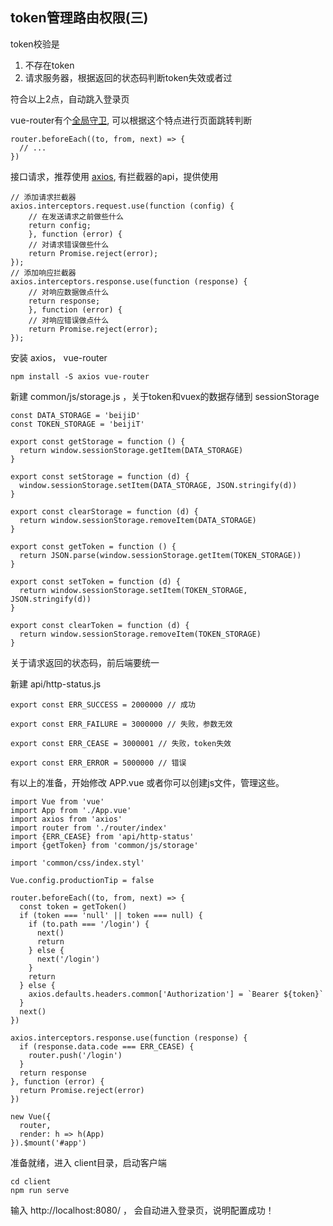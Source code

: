 ## token管理路由权限(三)
token校验是
1. 不存在token
2. 请求服务器，根据返回的状态码判断token失效或者过

符合以上2点，自动跳入登录页

vue-router有个[全局守卫](https://router.vuejs.org/zh/guide/advanced/navigation-guards.html), 可以根据这个特点进行页面跳转判断
```
router.beforeEach((to, from, next) => {
  // ...
})
```
接口请求，推荐使用 [axios](https://www.kancloud.cn/yunye/axios/234845), 有拦截器的api，提供使用
```
// 添加请求拦截器
axios.interceptors.request.use(function (config) {
    // 在发送请求之前做些什么
    return config;
    }, function (error) {
    // 对请求错误做些什么
    return Promise.reject(error);
});
// 添加响应拦截器
axios.interceptors.response.use(function (response) {
    // 对响应数据做点什么
    return response;
    }, function (error) {
    // 对响应错误做点什么
    return Promise.reject(error);
});
```
安装 axios， vue-router
```
npm install -S axios vue-router
```
新建 common/js/storage.js  ，关于token和vuex的数据存储到 sessionStorage
```
const DATA_STORAGE = 'beijiD'
const TOKEN_STORAGE = 'beijiT'

export const getStorage = function () {
  return window.sessionStorage.getItem(DATA_STORAGE)
}

export const setStorage = function (d) {
  window.sessionStorage.setItem(DATA_STORAGE, JSON.stringify(d))
}

export const clearStorage = function (d) {
  return window.sessionStorage.removeItem(DATA_STORAGE)
}

export const getToken = function () {
  return JSON.parse(window.sessionStorage.getItem(TOKEN_STORAGE))
}

export const setToken = function (d) {
  return window.sessionStorage.setItem(TOKEN_STORAGE, JSON.stringify(d))
}

export const clearToken = function (d) {
  return window.sessionStorage.removeItem(TOKEN_STORAGE)
}
```
关于请求返回的状态码，前后端要统一

新建 api/http-status.js
```
export const ERR_SUCCESS = 2000000 // 成功

export const ERR_FAILURE = 3000000 // 失败，参数无效

export const ERR_CEASE = 3000001 // 失败，token失效

export const ERR_ERROR = 5000000 // 错误
```
有以上的准备，开始修改 APP.vue 或者你可以创建js文件，管理这些。

```
import Vue from 'vue'
import App from './App.vue'
import axios from 'axios'
import router from './router/index'
import {ERR_CEASE} from 'api/http-status'
import {getToken} from 'common/js/storage'

import 'common/css/index.styl'

Vue.config.productionTip = false

router.beforeEach((to, from, next) => {
  const token = getToken()
  if (token === 'null' || token === null) {
    if (to.path === '/login') {
      next()
      return
    } else {
      next('/login')
    }
    return
  } else {
    axios.defaults.headers.common['Authorization'] = `Bearer ${token}`
  }
  next()
})

axios.interceptors.response.use(function (response) {
  if (response.data.code === ERR_CEASE) {
    router.push('/login')
  }
  return response
}, function (error) {
  return Promise.reject(error)
})

new Vue({
  router,
  render: h => h(App)
}).$mount('#app')

```
准备就绪，进入 client目录，启动客户端
```
cd client
npm run serve
```
输入 http://localhost:8080/ ， 会自动进入登录页，说明配置成功！